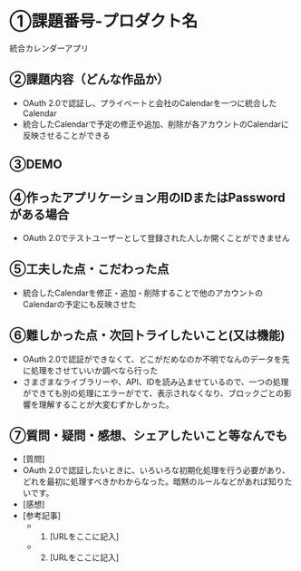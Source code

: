 # ①課題番号-プロダクト名

統合カレンダーアプリ

## ②課題内容（どんな作品か）

- OAuth 2.0で認証し、プライベートと会社のCalendarを一つに統合したCalendar
- 統合したCalendarで予定の修正や追加、削除が各アカウントのCalendarに反映させることができる

## ③DEMO



## ④作ったアプリケーション用のIDまたはPasswordがある場合

-  OAuth 2.0でテストユーザーとして登録された人しか開くことができません

## ⑤工夫した点・こだわった点

- 統合したCalendarを修正・追加・削除することで他のアカウントのCalendarの予定にも反映させた


## ⑥難しかった点・次回トライしたいこと(又は機能)

- OAuth 2.0で認証ができなくて、どこがだめなのか不明でなんのデータを先に処理をさせていいか調べなら行った
- さまざまなライブラリーや、API、IDを読み込ませているので、一つの処理ができても別の処理にエラーがでて、表示されなくなり、ブロックごとの影響を理解することが大変むずかしかった。


## ⑦質問・疑問・感想、シェアしたいこと等なんでも

- [質問]
- OAuth 2.0で認証したいときに、いろいろな初期化処理を行う必要があり、どれを最初に処理すべきかわからなった。暗黙のルールなどがあれば知りたいです。
- [感想]
- [参考記事]
  - 1. [URLをここに記入]
  - 2. [URLをここに記入]
